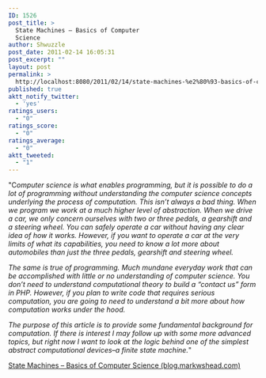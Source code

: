 ```yaml
---
ID: 1526
post_title: >
  State Machines – Basics of Computer
  Science
author: Shwuzzle
post_date: 2011-02-14 16:05:31
post_excerpt: ""
layout: post
permalink: >
  http://localhost:8080/2011/02/14/state-machines-%e2%80%93-basics-of-computer-science/
published: true
aktt_notify_twitter:
  - 'yes'
ratings_users:
  - "0"
ratings_score:
  - "0"
ratings_average:
  - "0"
aktt_tweeted:
  - "1"
---
```

"C<em>omputer science is what enables programming, but it is possible to do a lot of programming without understanding the computer science concepts underlying the process of computation. This isn’t always a bad thing.  When we program we work at a much higher level of abstraction.  When we drive a car, we only concern ourselves with two or three pedals, a gearshift and a steering wheel.  You can safely operate a car without having any clear idea of how it works. However, if you want to operate a car at the very limits of what its capabilities, you need to know a lot more about automobiles than just the three pedals, gearshift and steering wheel.</em>

<em>The same is true of programming.  Much mundane everyday work that can be accomplished with little or no understanding of computer science. You don’t need to understand computational theory to build a “contact us” form in PHP.  However, if you plan to write code that requires serious computation, you are going to need to understand a bit more about how computation works under the hood.</em>

<em>The purpose of this article is to provide some fundamental background for computation. If there is interest I may follow up with some more advanced topics, but right now I want to look at the logic behind one of the simplest abstract computational devices–a finite state machine.</em>"

<a href="http://blog.markwshead.com/869/state-machines-computer-science/">State Machines – Basics of Computer Science (blog.markwshead.com)</a>